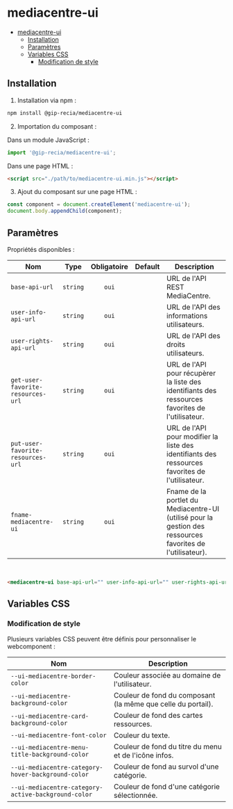 # mediacentre-ui

- [mediacentre-ui](#mediacentre-ui)
  - [Installation](#installation)
  - [Paramètres](#paramètres)
  - [Variables CSS](#variables-css)
    - [Modification de style](#modification-de-style)

## Installation

1. Installation via npm :

```sh
npm install @gip-recia/mediacentre-ui
```

2. Importation du composant :

Dans un module JavaScript :

```js
import '@gip-recia/mediacentre-ui';
```

Dans une page HTML :

```html
<script src="./path/to/mediacentre-ui.min.js"></script>
```

3. Ajout du composant sur une page HTML :

```js
const component = document.createElement('mediacentre-ui');
document.body.appendChild(component);
```

## Paramètres

Propriétés disponibles :

| Nom                               |   Type   | Obligatoire | Default | Description                                                              |
| --------------------------------- | :------: | :---------: | :-----: | ------------------------------------------------------------------------ |
| `base-api-url`                    | `string` |    `oui`    |         | URL de l'API REST MediaCentre.                                            |
| `user-info-api-url`               | `string` |    `oui`    |         | URL de l'API des informations utilisateurs.                               |
| `user-rights-api-url`             | `string` |    `oui`    |         | URL de l'API des droits utilisateurs.                                     |
| `get-user-favorite-resources-url` | `string` |    `oui`    |         | URL de l'API pour récupèrer la liste des identifiants des ressources favorites de l'utilisateur. |
| `put-user-favorite-resources-url` | `string` |    `oui`    |         | URL de l'API pour modifier la liste des identifiants des ressources favorites de l'utilisateur. |
| `fname-mediacentre-ui` | `string` |    `oui`    |         | Fname de la portlet du Mediacentre-UI (utilisé pour la gestion des ressources favorites de l'utilisateur).  |

<br/>

```html
<mediacentre-ui base-api-url="" user-info-api-url="" user-rights-api-url="" get-user-favorite-resources-url="" put-user-favorite-resources-url="" fname-mediacentre-ui="" />
```

## Variables CSS

### Modification de style

Plusieurs variables CSS peuvent être définis pour personnaliser le webcomponent :

| Nom                            | Description                                  |
| ------------------------------ | -------------------------------------------- |
| `--ui-mediacentre-border-color` | Couleur associée au domaine de l'utilisateur.|
| `--ui-mediacentre-background-color` | Couleur de fond du composant (la même que celle du portail). |
| `--ui-mediacentre-card-background-color` | Couleur de fond des cartes ressources. |
| `--ui-mediacentre-font-color` | Couleur du texte. |
| `--ui-mediacentre-menu-title-background-color` | Couleur de fond du titre du menu et de l'icône infos. |
| `--ui-mediacentre-category-hover-background-color` | Couleur de fond au survol d'une catégorie. |
| `--ui-mediacentre-category-active-background-color`| Couleur de fond d'une catégorie sélectionnée. |
